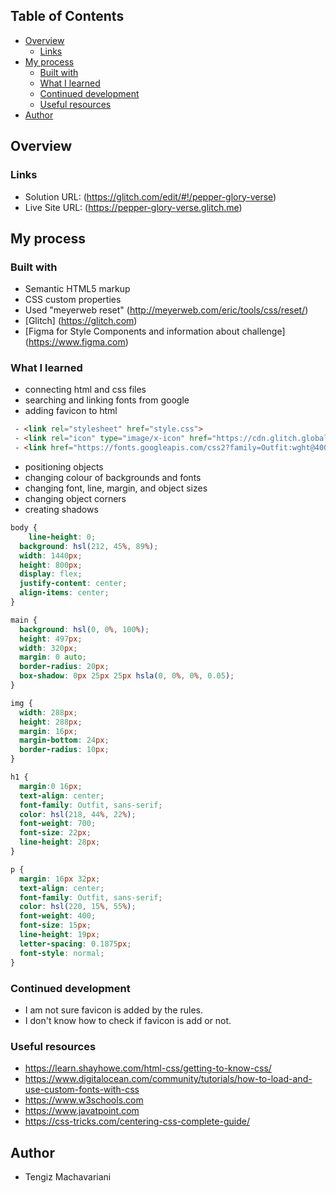 
## Table of Contents

- [Overview](#overview)
  - [Links](#links)
- [My process](#my-process)
  - [Built with](#built-with)
  - [What I learned](#what-i-learned)
  - [Continued development](#continued-development)
  - [Useful resources](#useful-resources)
- [Author](#author)

## Overview

### Links

- Solution URL: (https://glitch.com/edit/#!/pepper-glory-verse)
- Live Site URL: (https://pepper-glory-verse.glitch.me)

## My process

### Built with

- Semantic HTML5 markup
- CSS custom properties
- Used "meyerweb reset" (http://meyerweb.com/eric/tools/css/reset/)
- [Glitch] (https://glitch.com)
- [Figma for Style Components and information about challenge] (https://www.figma.com)

### What I learned

- connecting html and css files
- searching and linking fonts from google
- adding favicon to html

```html
 - <link rel="stylesheet" href="style.css">
 - <link rel="icon" type="image/x-icon" href="https://cdn.glitch.global/a4c35a8d-4440-4091-9413-d1531f1f2a0c/favicon-32x32.png?v=1655419938984"/>
 - <link href="https://fonts.googleapis.com/css2?family=Outfit:wght@400;700&display=swap" rel="stylesheet">
```
- positioning objects
- changing colour of backgrounds and fonts
- changing font, line, margin, and object sizes
- changing object corners
- creating shadows

```css
body {
	line-height: 0;
  background: hsl(212, 45%, 89%);
  width: 1440px;
  height: 800px;
  display: flex;
  justify-content: center;
  align-items: center;
}

main {
  background: hsl(0, 0%, 100%);
  height: 497px;
  width: 320px;
  margin: 0 auto;
  border-radius: 20px;
  box-shadow: 0px 25px 25px hsla(0, 0%, 0%, 0.05);
}

img {
  width: 288px;
  height: 288px;
  margin: 16px;
  margin-bottom: 24px;
  border-radius: 10px;
}

h1 {
  margin:0 16px;
  text-align: center;
  font-family: Outfit, sans-serif;
  color: hsl(218, 44%, 22%);
  font-weight: 700;
  font-size: 22px;
  line-height: 28px;
}

p {
  margin: 16px 32px;
  text-align: center;
  font-family: Outfit, sans-serif;
  color: hsl(220, 15%, 55%);
  font-weight: 400;
  font-size: 15px;
  line-height: 19px;
  letter-spacing: 0.1875px;
  font-style: normal;
}
```

### Continued development

- I am not sure favicon is added by the rules.
- I don't know how to check if favicon is add or not.

### Useful resources

- https://learn.shayhowe.com/html-css/getting-to-know-css/
- https://www.digitalocean.com/community/tutorials/how-to-load-and-use-custom-fonts-with-css
- https://www.w3schools.com
- https://www.javatpoint.com
- https://css-tricks.com/centering-css-complete-guide/

## Author

- Tengiz Machavariani